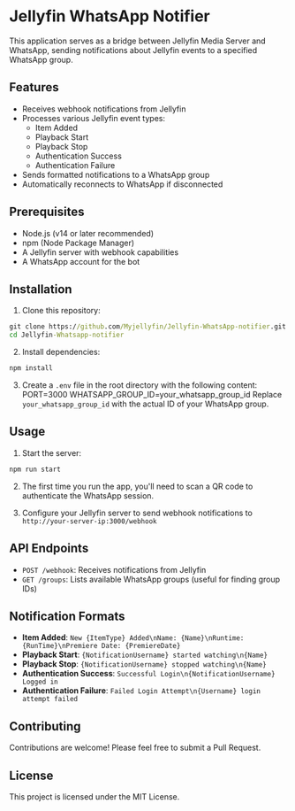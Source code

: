 # Jellyfin WhatsApp Notifier

This application serves as a bridge between Jellyfin Media Server and WhatsApp, sending notifications about Jellyfin events to a specified WhatsApp group.

## Features

- Receives webhook notifications from Jellyfin
- Processes various Jellyfin event types:
  - Item Added
  - Playback Start
  - Playback Stop
  - Authentication Success
  - Authentication Failure
- Sends formatted notifications to a WhatsApp group
- Automatically reconnects to WhatsApp if disconnected

## Prerequisites

- Node.js (v14 or later recommended)
- npm (Node Package Manager)
- A Jellyfin server with webhook capabilities
- A WhatsApp account for the bot

## Installation

1. Clone this repository:
```cmd
git clone https://github.com/Myjellyfin/Jellyfin-WhatsApp-notifier.git
cd Jellyfin-Whatsapp-notifier
```
2. Install dependencies:
```cmd
npm install
```
3. Create a `.env` file in the root directory with the following content:
PORT=3000
WHATSAPP_GROUP_ID=your_whatsapp_group_id
Replace `your_whatsapp_group_id` with the actual ID of your WhatsApp group.

## Usage

1. Start the server:
```cmd
npm run start
```
2. The first time you run the app, you'll need to scan a QR code to authenticate the WhatsApp session.

3. Configure your Jellyfin server to send webhook notifications to `http://your-server-ip:3000/webhook`

## API Endpoints

- `POST /webhook`: Receives notifications from Jellyfin
- `GET /groups`: Lists available WhatsApp groups (useful for finding group IDs)

## Notification Formats

- **Item Added**: `New {ItemType} Added\nName: {Name}\nRuntime: {RunTime}\nPremiere Date: {PremiereDate}`
- **Playback Start**: `{NotificationUsername} started watching\n{Name}`
- **Playback Stop**: `{NotificationUsername} stopped watching\n{Name}`
- **Authentication Success**: `Successful Login\n{NotificationUsername} Logged in`
- **Authentication Failure**: `Failed Login Attempt\n{Username} login attempt failed`


## Contributing

Contributions are welcome! Please feel free to submit a Pull Request.

## License

This project is licensed under the MIT License.
